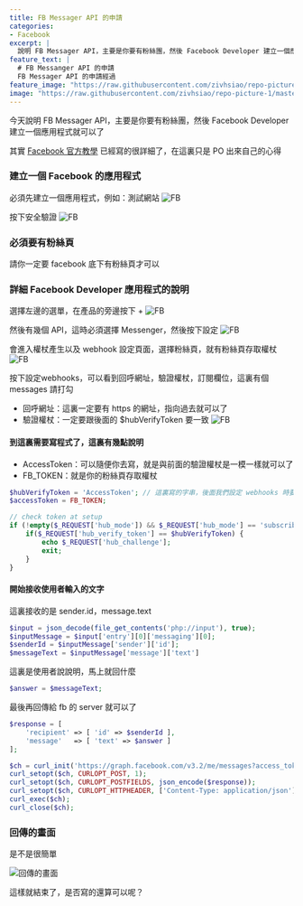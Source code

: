 ```yaml
---
title: FB Messager API 的申請
categories:
- Facebook
excerpt: |
  說明 FB Messager API，主要是你要有粉絲團，然後 Facebook Developer 建立一個應用程式就可以
feature_text: |
  # FB Messanger API 的申請
  FB Messager API 的申請經過
feature_image: "https://raw.githubusercontent.com/zivhsiao/repo-picture-1/master/images/milwaukee_1920x1278.jpg" 
image: "https://raw.githubusercontent.com/zivhsiao/repo-picture-1/master/images/milwaukee_1920x1278.jpg"  
---
```


今天說明 FB Messager API，主要是你要有粉絲團，然後 Facebook Developer 建立一個應用程式就可以了

其實 [Facebook 官方教學](https://developers.facebook.com/docs/messenger-platform/quickstart) 已經寫的很詳細了，在這裏只是 PO 出來自己的心得


<!-- more -->

### 建立一個 Facebook 的應用程式
必須先建立一個應用程式，例如：測試網站
![FB](https://raw.githubusercontent.com/zivhsiao/repo-picture-1/master/images/facebook_api/Facebook_for_Developers_1.png)

按下安全驗證
![FB](https://raw.githubusercontent.com/zivhsiao/repo-picture-1/master/images/facebook_api/Facebook_for_Developers.png)

### 必須要有粉絲頁
請你一定要 facebook 底下有粉絲頁才可以

### 詳細 Facebook Developer 應用程式的說明

選擇左邊的選單，在產品的旁邊按下 + 
![FB](https://raw.githubusercontent.com/zivhsiao/repo-picture-1/master/images/facebook_api/測試網站_-_情境_-_Facebook_for_Developers.png)

然後有幾個 API，這時必須選擇 Messenger，然後按下設定
![FB](https://raw.githubusercontent.com/zivhsiao/repo-picture-1/master/images/facebook_api/測試網站_-_主控板_-_Facebook_for_Developers.png)

會進入權杖產生以及 webhook 設定頁面，選擇粉絲頁，就有粉絲頁存取權杖
![FB](https://raw.githubusercontent.com/zivhsiao/repo-picture-1/master/images/facebook_api/測試網站_-_Messenger_-_Facebook_for_Developers.png)

按下設定webhooks，可以看到回呼網址，驗證權杖，訂閱欄位，這裏有個 messages 請打勾
- 回呼網址：這裏一定要有 https 的網址，指向過去就可以了
- 驗證權杖：一定要跟後面的 $hubVerifyToken 要一致
![FB](https://raw.githubusercontent.com/zivhsiao/repo-picture-1/master/images/facebook_api/測試網站_-_Messenger_-_Facebook_for_Developers_1.png)


#### 到這裏需要寫程式了，這裏有幾點說明
- AccessToken：可以隨便你去寫，就是與前面的驗證權杖是一模一樣就可以了
- FB_TOKEN：就是你的粉絲頁存取權杖

```php
$hubVerifyToken = 'AccessToken'; // 這裏寫的字串，後面我們設定 webhooks 時要一致
$accessToken = FB_TOKEN;

// check token at setup
if (!empty($_REQUEST['hub_mode']) && $_REQUEST['hub_mode'] == 'subscribe') {
    if($_REQUEST['hub_verify_token'] == $hubVerifyToken) {
        echo $_REQUEST['hub_challenge'];
        exit;
    }
}
```

#### 開始接收使用者輸入的文字
這裏接收的是 sender.id，message.text
```php
$input = json_decode(file_get_contents('php://input'), true);
$inputMessage = $input['entry'][0]['messaging'][0];
$senderId = $inputMessage['sender']['id'];
$messageText = $inputMessage['message']['text']
```

這裏是使用者說說明，馬上就回什麼
```php
$answer = $messageText;
```

最後再回傳給 fb 的 server 就可以了
```php
$response = [
    'recipient' => [ 'id' => $senderId ],
    'message'   => [ 'text' => $answer ]
];

$ch = curl_init('https://graph.facebook.com/v3.2/me/messages?access_token='.$accessToken);
curl_setopt($ch, CURLOPT_POST, 1);
curl_setopt($ch, CURLOPT_POSTFIELDS, json_encode($response));
curl_setopt($ch, CURLOPT_HTTPHEADER, ['Content-Type: application/json']);
curl_exec($ch);
curl_close($ch);
```

### 回傳的畫面

是不是很簡單

![回傳的畫面](https://raw.githubusercontent.com/zivhsiao/repo-picture-1/master/images/facebook_api/IMG_2201.png)

這樣就結束了，是否寫的還算可以呢？
